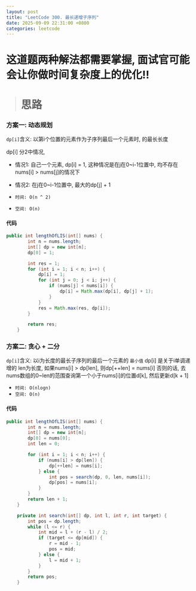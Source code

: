 ```yaml
---
layout: post
title: "LeetCode 300. 最长递增子序列"
date: 2025-09-09 22:31:00 +0800
categories: leetcode
---
```


# 这道题两种解法都需要掌握, 面试官可能会让你做时间复杂度上的优化!!

 > # 思路

### 方案一: 动态规划

`dp[i]`含义: 以第i个位置的元素作为子序列最后一个元素时, 的最长长度

dp[i] 分2中情况,
- 情况1: 自己一个元素, dp[i] = 1, 这种情况是在j在0~i-1位置中, 均不存在nums[i] > nums[j]的情况下
- 情况2: 在j在0~i-1位置中, 最大的dp[j] + 1

- `时间: O(n ^ 2)`
- `空间: O(n)`

#### 代码

```java
public int lengthOfLIS(int[] nums) {
        int n = nums.length;
        int[] dp = new int[n];
        dp[0] = 1;

        int res = 1;
        for (int i = 1; i < n; i++) {
            dp[i] = 1;
            for (int j = 0; j < i; j++) {
                if (nums[j] < nums[i]) {
                    dp[i] = Math.max(dp[i], dp[j] + 1);
                }
            }
            res = Math.max(res, dp[i]);
        }

        return res;
    }
```

### 方案二: 贪心 + 二分

`dp[i]`含义: 以i为长度的最长子序列的最后一个元素的 `最小值`
dp[i] 是关于i单调递增的
len为长度, 如果nums[i] > dp[len], 则dp[++len] = nums[i]
否则的话, 去nums数组的0~len的范围查询第一个小于nums[i]的位置d[k], 然后更新d[k + 1]

- `时间: O(nlogn)`
- `空间: O(n)`



#### 代码
```java
public int lengthOfLIS(int[] nums) {
        int n = nums.length;
        int[] dp = new int[n];
        dp[0] = nums[0];
        int len = 0;

        for (int i = 1; i < n; i++) {
            if (nums[i] > dp[len]) {
                dp[++len] = nums[i];
            } else {
                int pos = search(dp, 0, len, nums[i]);
                dp[pos] = nums[i];
            }
        }
        return len + 1;
    }

    private int search(int[] dp, int l, int r, int target) {
        int pos = dp.length;
        while (l <= r) {
            int mid = l + (r - l) / 2;
            if (target <= dp[mid]) {
                r = mid - 1;
                pos = mid;
            } else {
                l = mid + 1;
            }
        }
        return pos;
    }
```